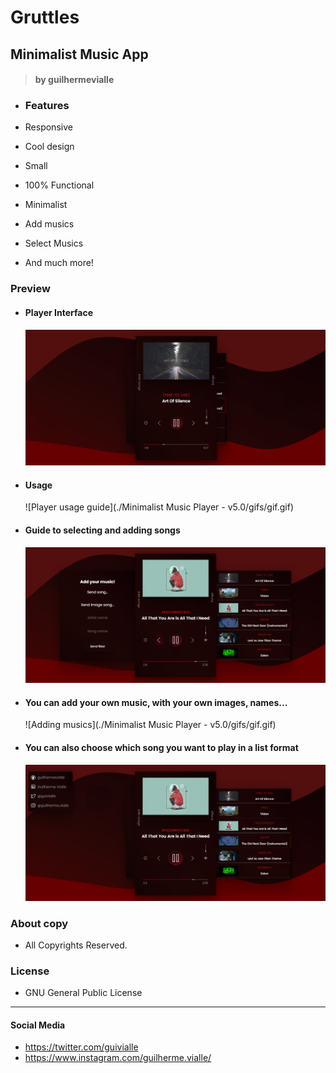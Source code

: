 # Gruttles

## Minimalist Music App

> #### by guilhermevialle

-   ### Features

-   Responsive
-   Cool design
-   Small
-   100% Functional
-   Minimalist
-   Add musics
-   Select Musics
-   And much more!

### Preview

-   #### Player Interface

    <img src="./Minimalist Music Player - v5.0/screenshots/capture.png">

-   #### Usage

    ![Player usage guide](./Minimalist Music Player - v5.0/gifs/gif.gif)

-   #### Guide to selecting and adding songs

       <img src="./Minimalist Music Player - v5.0/screenshots/capture2.png">

-   #### You can add your own music, with your own images, names...

    ![Adding musics](./Minimalist Music Player - v5.0/gifs/gif.gif)

-   #### You can also choose which song you want to play in a list format
      <img src="./Minimalist Music Player - v5.0/screenshots/capture3.png">

### About copy

-   All Copyrights Reserved.

### License

-   GNU General Public License

---

#### Social Media

-   https://twitter.com/guivialle
-   https://www.instagram.com/guilherme.vialle/
